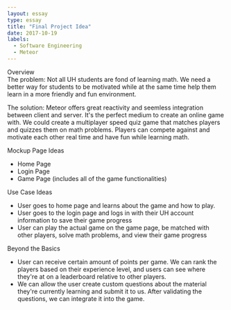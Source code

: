 ```yaml
---
layout: essay
type: essay
title: "Final Project Idea"
date: 2017-10-19
labels:
  - Software Engineering
  - Meteor
---
```


Overview
<br>
The problem: Not all UH students are fond of learning math. We need a better way for students to be motivated while at the same time help them learn in a more friendly and fun environment.

The solution: Meteor offers great reactivity and seemless integration between client and server. It's the perfect medium to create an online game with. We could create a multiplayer speed quiz game that matches players and quizzes them on math problems. Players can compete against and motivate each other real time and have fun while learning math.

Mockup Page Ideas
<br>
<ul>
<li>Home Page</li>
<li>Login Page</li>
<li>Game Page (includes all of the game functionalities)</li>
</ul>

Use Case Ideas
<ul>
<li>User goes to home page and learns about the game and how to play.</li>
<li>User goes to the login page and logs in with their UH account information to save their game progress</li>
<li>User can play the actual game on the game page, be matched with other players, solve math problems, and view their game progress</li>
</ul>

Beyond the Basics
<ul>
<li>User can receive certain amount of points per game. We can rank the players based on their experience level, and users can see where they're at on a leaderboard relative to other players. </li>
<li>We can allow the user create custom questions about the material they're currently learning and submit it to us. After validating the questions, we can integrate it into the game. </li>
</ul>

